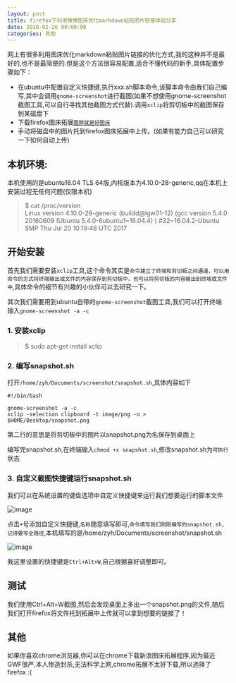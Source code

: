```yaml
---
layout: post
title: firefox下利用微博图床优化markdown粘贴图片链接体验分享
date: 2018-02-26 00:00:00
categories: 其他
---
```


网上有很多利用图床优化markdown粘贴图片链接的优化方式,我的这种并不是最好的,也不是最简便的.但是这个方法很容易配置,适合不懂代码的新手,具体配置步骤如下：

- 在ubuntu中配置自定义快捷键,执行xxx.sh脚本命令,该脚本命令由我们自己编写,其中会调用`gnome-screenshot`进行截图(如果不想使用gnome-screenshot截图工具,可以自行寻找其他截图方式代替).调用`xclip`将剪切板中的截图保存到某磁盘下
- 下载firefox图床拓展[`围脖就是好图床`](https://addons.mozilla.org/zh-CN/firefox/addon/acwb/)
- 手动将磁盘中的图片托到firefox图床拓展中上传。(如果有能力自己可以研究一下如何自动上传)

## 本机环境:

本机使用的是ubuntu16.04 TLS 64版,内核版本为4.10.0-28-generic,qq在本机上安装过程无任何问题(仅限本机)

> $ cat /proc/version  
> Linux version 4.10.0-28-generic (buildd@lgw01-12) (gcc version 5.4.0 20160609 (Ubuntu 5.4.0-6ubuntu1~16.04.4) ) #32~16.04.2-Ubuntu SMP Thu Jul 20 10:19:48 UTC 2017

## 开始安装

首先我们需要安装`xclip`工具,这个命令其实是`命令建立了终端和剪切板之间通道，可以用命令的方式将终端输出或文件的内容保存到剪切板中，也可以将剪切板的内容输出到终端或文件中`,具体命令的细节有兴趣的小伙伴可以去研究一下。

其次我们需要用到ubuntu自带的`gnome-screenshot`截图工具,我们可以打开终端 输入`gnome-screenshot -a -c`

### 1. 安装xclip

> $ sudo apt-get install xclip

### 2. 编写snapshot.sh

打开`/home/zyh/Documents/screenshot/snapshot.sh`,具体内容如下

```shell
#!/bin/bash

gnome-screenshot -a -c
xclip -selection clipboard -t image/png -o > $HOME/Desktop/snapshot.png
```

第二行的意思是将剪切板中的图片以snapshot.png为名保存到桌面上

编写完snapshot.sh,在终端输入`chmod +x snapshot.sh`,修改snapshot.sh为`可执行`状态

### 3. 自定义截图快捷键运行snapshot.sh

我们可以在系统设置的键盘选项中自定义快捷键来运行我们想要运行的脚本文件

![image](http://ww1.sinaimg.cn/large/0066vfZIgy1fozvguy6vmj30nn0ge3z2.jpg)

点击`+`号添加自定义快捷键,`名称`随意填写即可,`命令填写我们刚刚编写的snapshot.sh,记得要写全路径`,本机填写的是/home/zyh/Documents/screenshot/snapshot.sh

![image](http://ww1.sinaimg.cn/large/0066vfZIgy1fozvjjbxy3j30nl0dujsm.jpg)

我这里设置的快捷键是`Ctrl+Alt+W`,自己根据喜好调整即可。

## 测试

我们使用Ctrl+Alt+W截图,然后会发现桌面上多出一个snapshot.png的文件,随后我们打开firefox将文件托到拓展中上传就可以拿到想要的链接了！

## 其他

如果你喜欢chrome浏览器,你可以在chrome下载新浪图床拓展程序,因为最近GWF很严,本人惨造封杀,无法科学上网,chrome拓展不太好下载,所以选择了firefox :(